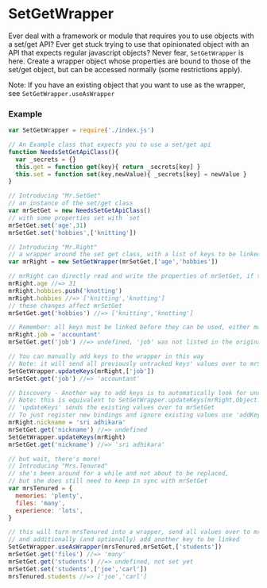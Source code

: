 # SetGetWrapper

Ever deal with a framework or module that requires you to use objects with a set/get API?
Ever get stuck trying to use that opinionated object with an API that expects regular javascript objects?
Never fear, `SetGetWrapper` is here. Create a wrapper object whose properties are bound to those of the set/get object, but can be accessed normally (some restrictions apply).

Note: If you have an existing object that you want to use as the wrapper, see `SetGetWrapper.useAsWrapper`

### Example

```javascript
var SetGetWrapper = require('./index.js')

// An Example class that expects you to use a set/get api
function NeedsSetGetApiClass(){
  var _secrets = {}
  this.get = function get(key){ return _secrets[key] }
  this.set = function set(key,newValue){ _secrets[key] = newValue }
}

// Introducing "Mr.SetGet"
// an instance of the set/get class
var mrSetGet = new NeedsSetGetApiClass()
// with some properties set with `set`
mrSetGet.set('age',31)
mrSetGet.set('hobbies',['knitting'])

// Introducing "Mr.Right"
// a wrapper around the set get class, with a list of keys to be linked
var mrRight = new SetGetWrapper(mrSetGet,['age','hobbies'])

// mrRight can directly read and write the properties of mrSetGet, if they have been listed or discovered
mrRight.age //=> 31
mrRight.hobbies.push('knotting')
mrRight.hobbies //=> ['knitting','knotting']
// these changes affect mrSetGet
mrSetGet.get('hobbies') //=> ['knitting','knotting']

// Remember: all keys must be linked before they can be used, either manually, or through discovery
mrRight.job = 'accountant'
mrSetGet.get('job') //=> undefined, 'job' was not listed in the original list of keys to be linked

// You can manually add keys to the wrapper in this way
// Note: it will send all previously untracked keys' values over to mrSetGet
SetGetWrapper.updateKeys(mrRight,['job'])
mrSetGet.get('job') //=> 'accountant'

// Discovery - Another way to add keys is to automatically look for unregistered keys
// Note: this is equivalent to SetGetWrapper.updateKeys(mrRight,Object.keys(mrRight))
// 'updateKeys' sends the existing values over to mrSetGet
// To just register new bindings and ignore existing values use 'addKeys'
mrRight.nickname = 'sri adhikara'
mrSetGet.get('nickname') //=> undefined
SetGetWrapper.updateKeys(mrRight)
mrSetGet.get('nickname') //=> 'sri adhikara'

// but wait, there's more!
// Introducing "Mrs.Tenured"
// she's been around for a while and not about to be replaced,
// but she does still need to keep in sync with mrSetGet
var mrsTenured = {
  memories: 'plenty',
  files: 'many',
  experience: 'lots',
}

// this will turn mrsTenured into a wrapper, send all values over to mrSetGet,
// and additionally (and optionally) add another key to be linked
SetGetWrapper.useAsWrapper(mrsTenured,mrSetGet,['students'])
mrSetGet.get('files') //=> 'many'
mrSetGet.get('students') //=> undefined, not set yet
mrSetGet.set('students',['joe','carl'])
mrsTenured.students //=> ['joe','carl']
```